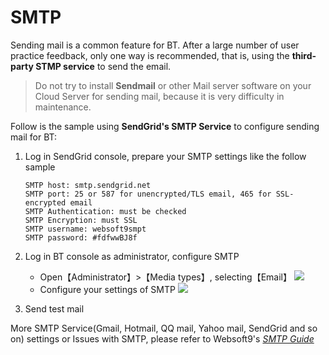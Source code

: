 # SMTP

Sending mail is a common feature for BT. After a large number of user practice feedback, only one way is recommended, that is, using the **third-party STMP service** to send the email.

> Do not try to install **Sendmail** or other Mail server software on your Cloud Server for sending mail, because it is very difficulty in maintenance.

Follow is the sample using **SendGrid's SMTP Service** to configure sending mail for BT:

1. Log in SendGrid console, prepare your SMTP settings like the follow sample
   ```
   SMTP host: smtp.sendgrid.net
   SMTP port: 25 or 587 for unencrypted/TLS email, 465 for SSL-encrypted email
   SMTP Authentication: must be checked
   SMTP Encryption: must SSL
   SMTP username: websoft9smpt
   SMTP password: #fdfwwBJ8f    
   ```
2. Log in BT console as administrator, configure SMTP  
   - Open【Administrator】>【Media types】, selecting【Email】
     ![](https://libs.websoft9.com/Websoft9/DocsPicture/en/zabbix/zabbix-opensmtp-websoft9.png)
   - Configure your settings of SMTP
     ![](https://libs.websoft9.com/Websoft9/DocsPicture/en/zabbix/zabbix-smtpsetting-websoft9.png) 

3. Send test mail
     

More SMTP Service(Gmail, Hotmail, QQ mail, Yahoo mail, SendGrid and so on)  settings or Issues with SMTP, please refer to Websoft9's *[SMTP Guide](https://support.websoft9.com/docs/faq/tech-smtp.html)* 